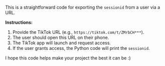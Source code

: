 
This is a straightforward code for exporting the `sessionid` from a user via a URL.

**Instructions:**

1. Provide the TikTok URL (e.g., `https://tiktok.com/t/ZMrbCH***`).
2. The user should open this URL on their phone.
3. The TikTok app will launch and request access.
4. If the user grants access, the Python code will print the `sessionid`.

I hope this code helps make your project the best it can be :)
